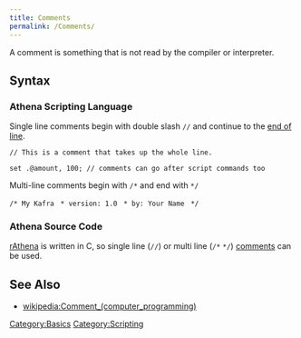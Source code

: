 ```yaml
---
title: Comments
permalink: /Comments/
---
```


A comment is something that is not read by the compiler or interpreter.

Syntax
------

### Athena Scripting Language

Single line comments begin with double slash `//` and continue to the [end of line](https://en.wikipedia.org/wiki/Newline).

`// This is a comment that takes up the whole line.`

`set .@amount, 100; // comments can go after script commands too`

Multi-line comments begin with `/*` and end with `*/`

`/* My Kafra`
` * version: 1.0`
` * by: Your Name`
` */`

### Athena Source Code

[rAthena](rAthena) is written in C, so single line (`//`) or multi line (`/*` `*/`) [comments](/wikipedia:Comment_(computer_programming)#C "wikilink") can be used.

See Also
--------

-   [wikipedia:Comment_(computer_programming)](/wikipedia:Comment_(computer_programming) "wikilink")

[Category:Basics](Category:Basics) [Category:Scripting](/Category:Scripting "wikilink")